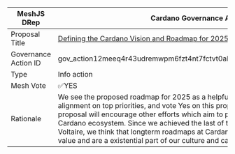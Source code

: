 |MeshJS DRep|Cardano Governance Actions|
|----------------|---------------------------|
|Proposal Title|[Defining the Cardano Vision and Roadmap for 2025 and beyond](https://adastat.net/governances/56f39054758f1a3cedc1de9225d66bf270b62dfdbfbc5399f1d6d43aceffc63600)|
|Governance Action ID|gov_action12meeq4r43udremwpm6fzt4nt7fctvt0ah7798x036m2r4nhlccmqqhmr9wx|
|Type|Info action|
|Mesh Vote|✅YES|
|Rationale|We see the proposed roadmap  for 2025 as a helpful effort in building ecosystem wide alignment on top priorities, and vote Yes on this proposal. We also hope that this proposal will encourage other efforts which aim to propose further roadmaps for the Cardano ecosystem. Since we achieved the last of the initial Cardano Milestones with Voltaire, we think that longterm roadmaps at Cardano have proven their worth and value and are a existential part of our culture and careful longterm thinking |
